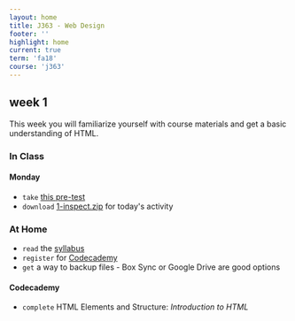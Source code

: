 ```yaml
---
layout: home
title: J363 - Web Design
footer: ''
highlight: home
current: true
term: 'fa18'
course: 'j363'
---
```

## week 1
This week you will familiarize yourself with course materials and get a basic understanding of HTML.

### In Class
#### Monday
 * `take` [this pre-test](https://goo.gl/forms/ABunTarolAlUHWPn1)
  * `download` [1-inspect.zip](mats/1-inspect.zip) for today's activity

### At Home
 * `read` the [syllabus](j363-syllabus.pdf)
 * `register` for [Codecademy](https://www.codecademy.com/courses/learn-html-css/)
 * `get` a way to backup files - Box Sync or Google Drive are good options
 <!--* `begin` [Homework One](assignments/hw1.html). It is due `Sunday January 21st at 11:59pm`-->

#### Codecademy
 * `complete` HTML Elements and Structure: _Introduction to HTML_
